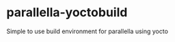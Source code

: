 parallella-yoctobuild
=====================

Simple to use build environment for parallella using yocto
